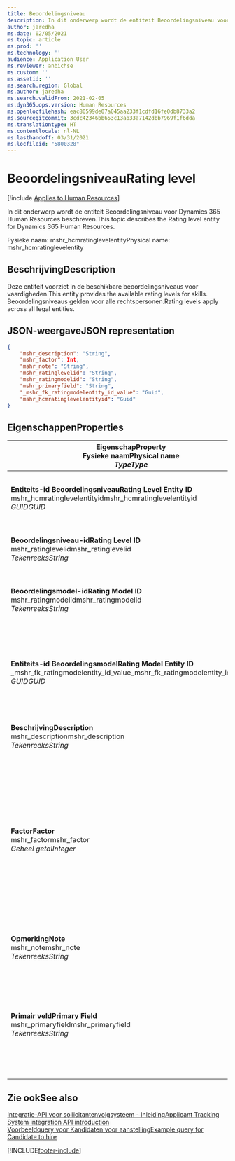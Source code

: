```yaml
---
title: Beoordelingsniveau
description: In dit onderwerp wordt de entiteit Beoordelingsniveau voor Dynamics 365 Human Resources beschreven.
author: jaredha
ms.date: 02/05/2021
ms.topic: article
ms.prod: ''
ms.technology: ''
audience: Application User
ms.reviewer: anbichse
ms.custom: ''
ms.assetid: ''
ms.search.region: Global
ms.author: jaredha
ms.search.validFrom: 2021-02-05
ms.dyn365.ops.version: Human Resources
ms.openlocfilehash: eac80599de07a045aa233f1cdfd16fe0db8733a2
ms.sourcegitcommit: 3cdc42346bb653c13ab33a7142dbb7969f1f6dda
ms.translationtype: HT
ms.contentlocale: nl-NL
ms.lasthandoff: 03/31/2021
ms.locfileid: "5800328"
---
```

# <a name="rating-level"></a><span data-ttu-id="749e7-103">Beoordelingsniveau</span><span class="sxs-lookup"><span data-stu-id="749e7-103">Rating level</span></span>

[!include [Applies to Human Resources](../includes/applies-to-hr.md)]

<span data-ttu-id="749e7-104">In dit onderwerp wordt de entiteit Beoordelingsniveau voor Dynamics 365 Human Resources beschreven.</span><span class="sxs-lookup"><span data-stu-id="749e7-104">This topic describes the Rating level entity for Dynamics 365 Human Resources.</span></span>

<span data-ttu-id="749e7-105">Fysieke naam: mshr_hcmratinglevelentity</span><span class="sxs-lookup"><span data-stu-id="749e7-105">Physical name: mshr_hcmratinglevelentity</span></span>

## <a name="description"></a><span data-ttu-id="749e7-106">Beschrijving</span><span class="sxs-lookup"><span data-stu-id="749e7-106">Description</span></span>

<span data-ttu-id="749e7-107">Deze entiteit voorziet in de beschikbare beoordelingsniveaus voor vaardigheden.</span><span class="sxs-lookup"><span data-stu-id="749e7-107">This entity provides the available rating levels for skills.</span></span> <span data-ttu-id="749e7-108">Beoordelingsniveaus gelden voor alle rechtspersonen.</span><span class="sxs-lookup"><span data-stu-id="749e7-108">Rating levels apply across all legal entities.</span></span>

## <a name="json-representation"></a><span data-ttu-id="749e7-109">JSON-weergave</span><span class="sxs-lookup"><span data-stu-id="749e7-109">JSON representation</span></span>

```json
{
    "mshr_description": "String",
    "mshr_factor": Int,
    "mshr_note": "String",
    "mshr_ratinglevelid": "String",
    "mshr_ratingmodelid": "String",
    "mshr_primaryfield": "String",
    "_mshr_fk_ratingmodelentity_id_value": "Guid",
    "mshr_hcmratinglevelentityid": "Guid"
}
```

## <a name="properties"></a><span data-ttu-id="749e7-110">Eigenschappen</span><span class="sxs-lookup"><span data-stu-id="749e7-110">Properties</span></span>

| <span data-ttu-id="749e7-111">Eigenschap</span><span class="sxs-lookup"><span data-stu-id="749e7-111">Property</span></span><br><span data-ttu-id="749e7-112">**Fysieke naam**</span><span class="sxs-lookup"><span data-stu-id="749e7-112">**Physical name**</span></span><br><span data-ttu-id="749e7-113">**_Type_**</span><span class="sxs-lookup"><span data-stu-id="749e7-113">**_Type_**</span></span> | <span data-ttu-id="749e7-114">Gebruiken</span><span class="sxs-lookup"><span data-stu-id="749e7-114">Use</span></span> | <span data-ttu-id="749e7-115">Beschrijving</span><span class="sxs-lookup"><span data-stu-id="749e7-115">Description</span></span> |
| --- | --- | --- |
| <span data-ttu-id="749e7-116">**Entiteits-id Beoordelingsniveau**</span><span class="sxs-lookup"><span data-stu-id="749e7-116">**Rating Level Entity ID**</span></span><br><span data-ttu-id="749e7-117">mshr_hcmratinglevelentityid</span><span class="sxs-lookup"><span data-stu-id="749e7-117">mshr_hcmratinglevelentityid</span></span><br><span data-ttu-id="749e7-118">*GUID*</span><span class="sxs-lookup"><span data-stu-id="749e7-118">*GUID*</span></span> | <span data-ttu-id="749e7-119">Alleen-lezen</span><span class="sxs-lookup"><span data-stu-id="749e7-119">Read-only</span></span><br><span data-ttu-id="749e7-120">Vereist</span><span class="sxs-lookup"><span data-stu-id="749e7-120">Required</span></span><br><span data-ttu-id="749e7-121">Door systeem gegenereerd</span><span class="sxs-lookup"><span data-stu-id="749e7-121">System-generated</span></span> | <span data-ttu-id="749e7-122">De door het systeem gegenereerde unieke id voor het niveau.</span><span class="sxs-lookup"><span data-stu-id="749e7-122">The system-generated unique identifier for the level.</span></span> |
| <span data-ttu-id="749e7-123">**Beoordelingsniveau-id**</span><span class="sxs-lookup"><span data-stu-id="749e7-123">**Rating Level ID**</span></span><br><span data-ttu-id="749e7-124">mshr_ratinglevelid</span><span class="sxs-lookup"><span data-stu-id="749e7-124">mshr_ratinglevelid</span></span><br><span data-ttu-id="749e7-125">*Tekenreeks*</span><span class="sxs-lookup"><span data-stu-id="749e7-125">*String*</span></span> | <span data-ttu-id="749e7-126">Lezen/schrijven</span><span class="sxs-lookup"><span data-stu-id="749e7-126">Read/write</span></span><br><span data-ttu-id="749e7-127">Vereist</span><span class="sxs-lookup"><span data-stu-id="749e7-127">Required</span></span> | <span data-ttu-id="749e7-128">Door de gebruiker leesbare unieke id voor het niveau.</span><span class="sxs-lookup"><span data-stu-id="749e7-128">User-readable unique identifier for the level.</span></span> |
| <span data-ttu-id="749e7-129">**Beoordelingsmodel-id**</span><span class="sxs-lookup"><span data-stu-id="749e7-129">**Rating Model ID**</span></span><br><span data-ttu-id="749e7-130">mshr_ratingmodelid</span><span class="sxs-lookup"><span data-stu-id="749e7-130">mshr_ratingmodelid</span></span><br><span data-ttu-id="749e7-131">*Tekenreeks*</span><span class="sxs-lookup"><span data-stu-id="749e7-131">*String*</span></span> | <span data-ttu-id="749e7-132">Lezen/schrijven</span><span class="sxs-lookup"><span data-stu-id="749e7-132">Read/write</span></span><br><span data-ttu-id="749e7-133">Vereist</span><span class="sxs-lookup"><span data-stu-id="749e7-133">Required</span></span> | <span data-ttu-id="749e7-134">Het beoordelingsmodel waarbij het beoordelingsniveau hoort.</span><span class="sxs-lookup"><span data-stu-id="749e7-134">The rating model to which the rating level belongs.</span></span> |
| <span data-ttu-id="749e7-135">**Entiteits-id Beoordelingsmodel**</span><span class="sxs-lookup"><span data-stu-id="749e7-135">**Rating Model Entity ID**</span></span><br><span data-ttu-id="749e7-136">_mshr_fk_ratingmodelentity_id_value</span><span class="sxs-lookup"><span data-stu-id="749e7-136">_mshr_fk_ratingmodelentity_id_value</span></span><br><span data-ttu-id="749e7-137">*GUID*</span><span class="sxs-lookup"><span data-stu-id="749e7-137">*GUID*</span></span> | <span data-ttu-id="749e7-138">Alleen-lezen</span><span class="sxs-lookup"><span data-stu-id="749e7-138">Read-only</span></span><br><span data-ttu-id="749e7-139">Vereist</span><span class="sxs-lookup"><span data-stu-id="749e7-139">Required</span></span><br><span data-ttu-id="749e7-140">Refererende sleutel: mshr_hcmratingmodelentityid van mshr_hcmratingmodelentity</span><span class="sxs-lookup"><span data-stu-id="749e7-140">Foreign key: mshr_hcmratingmodelentityid of mshr_hcmratingmodelentity</span></span> | <span data-ttu-id="749e7-141">De door het systeem gegenereerde id voor het beoordelingsmodel waarbij het beoordelingsniveau hoort.</span><span class="sxs-lookup"><span data-stu-id="749e7-141">The system-generated identifier for the rating model to which the rating level belongs.</span></span> |
| <span data-ttu-id="749e7-142">**Beschrijving**</span><span class="sxs-lookup"><span data-stu-id="749e7-142">**Description**</span></span><br><span data-ttu-id="749e7-143">mshr_description</span><span class="sxs-lookup"><span data-stu-id="749e7-143">mshr_description</span></span><br><span data-ttu-id="749e7-144">*Tekenreeks*</span><span class="sxs-lookup"><span data-stu-id="749e7-144">*String*</span></span> | <span data-ttu-id="749e7-145">Lezen/schrijven</span><span class="sxs-lookup"><span data-stu-id="749e7-145">Read/write</span></span><br><span data-ttu-id="749e7-146">Vereist</span><span class="sxs-lookup"><span data-stu-id="749e7-146">Required</span></span> | <span data-ttu-id="749e7-147">De omschrijving van het beoordelingsniveau.</span><span class="sxs-lookup"><span data-stu-id="749e7-147">The description of the rating level.</span></span> |
| <span data-ttu-id="749e7-148">**Factor**</span><span class="sxs-lookup"><span data-stu-id="749e7-148">**Factor**</span></span><br><span data-ttu-id="749e7-149">mshr_factor</span><span class="sxs-lookup"><span data-stu-id="749e7-149">mshr_factor</span></span><br><span data-ttu-id="749e7-150">*Geheel getal*</span><span class="sxs-lookup"><span data-stu-id="749e7-150">*Integer*</span></span> | <span data-ttu-id="749e7-151">Lezen/schrijven</span><span class="sxs-lookup"><span data-stu-id="749e7-151">Read/write</span></span><br><span data-ttu-id="749e7-152">Vereist</span><span class="sxs-lookup"><span data-stu-id="749e7-152">Required</span></span> | <span data-ttu-id="749e7-153">De factor in voor het beoordelingsniveau.</span><span class="sxs-lookup"><span data-stu-id="749e7-153">The factor for the rating level.</span></span> <span data-ttu-id="749e7-154">Wanneer u items vergelijkt met een ander aantal beoordelingsniveaus, wordt deze factor gebruikt om de scores te standaardiseren.</span><span class="sxs-lookup"><span data-stu-id="749e7-154">When you compare items with a different number of rating levels, the factor is used to normalize the scores.</span></span> <span data-ttu-id="749e7-155">De waarde moet een geheel getal tussen 0 en 9 zijn.</span><span class="sxs-lookup"><span data-stu-id="749e7-155">The value must be an integer between 0 and 9.</span></span> |
| <span data-ttu-id="749e7-156">**Opmerking**</span><span class="sxs-lookup"><span data-stu-id="749e7-156">**Note**</span></span><br><span data-ttu-id="749e7-157">mshr_note</span><span class="sxs-lookup"><span data-stu-id="749e7-157">mshr_note</span></span><br><span data-ttu-id="749e7-158">*Tekenreeks*</span><span class="sxs-lookup"><span data-stu-id="749e7-158">*String*</span></span> | <span data-ttu-id="749e7-159">Lezen/schrijven</span><span class="sxs-lookup"><span data-stu-id="749e7-159">Read/write</span></span><br><span data-ttu-id="749e7-160">Optioneel</span><span class="sxs-lookup"><span data-stu-id="749e7-160">Optional</span></span> | <span data-ttu-id="749e7-161">Eventuele notities die zijn gekoppeld aan het beoordelingsniveau.</span><span class="sxs-lookup"><span data-stu-id="749e7-161">Any notes associated with the rating level.</span></span> |
| <span data-ttu-id="749e7-162">**Primair veld**</span><span class="sxs-lookup"><span data-stu-id="749e7-162">**Primary Field**</span></span><br><span data-ttu-id="749e7-163">mshr_primaryfield</span><span class="sxs-lookup"><span data-stu-id="749e7-163">mshr_primaryfield</span></span><br><span data-ttu-id="749e7-164">*Tekenreeks*</span><span class="sxs-lookup"><span data-stu-id="749e7-164">*String*</span></span> | <span data-ttu-id="749e7-165">Alleen-lezen</span><span class="sxs-lookup"><span data-stu-id="749e7-165">Read-only</span></span><br><span data-ttu-id="749e7-166">Vereist</span><span class="sxs-lookup"><span data-stu-id="749e7-166">Required</span></span> | <span data-ttu-id="749e7-167">Het veld dat moet worden gebruikt als id van de entiteitsrecord.</span><span class="sxs-lookup"><span data-stu-id="749e7-167">Field to be used as an identifier of the entity record.</span></span> <span data-ttu-id="749e7-168">Combinatie van beoordelingsniveau-id en beoordelingsmodel-id.</span><span class="sxs-lookup"><span data-stu-id="749e7-168">Combination of rating level ID and rating model ID.</span></span> |

## <a name="see-also"></a><span data-ttu-id="749e7-169">Zie ook</span><span class="sxs-lookup"><span data-stu-id="749e7-169">See also</span></span>

[<span data-ttu-id="749e7-170">Integratie-API voor sollicitantenvolgsysteem - Inleiding</span><span class="sxs-lookup"><span data-stu-id="749e7-170">Applicant Tracking System integration API introduction</span></span>](hr-admin-integration-ats-api-introduction.md)<br>
[<span data-ttu-id="749e7-171">Voorbeeldquery voor Kandidaten voor aanstelling</span><span class="sxs-lookup"><span data-stu-id="749e7-171">Example query for Candidate to hire</span></span>](hr-admin-integration-ats-api-candidate-to-hire-example-query.md)



[!INCLUDE[footer-include](../includes/footer-banner.md)]